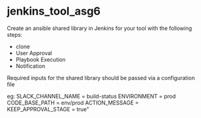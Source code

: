 # jenkins_tool_asg6

Create an ansible shared library in Jenkins for your tool with the following steps: 

- clone 
- User Approval 
- Playbook Execution 
- Notification 

Required inputs for the shared library should be passed via a configuration file 

eg: 
SLACK_CHANNEL_NAME  = build-status 
ENVIRONMENT         = prod 
CODE_BASE_PATH      = env/prod 
ACTION_MESSAGE      = <channel message> 
KEEP_APPROVAL_STAGE = true" 
